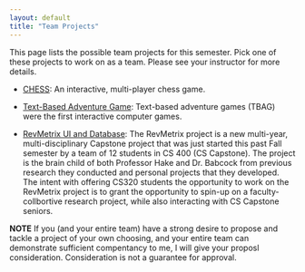 ```yaml
---
layout: default
title: "Team Projects"
---
```


This page lists the possible team projects for this semester.  Pick one of these projects to work on as a team.  Please see your instructor for more details.

* [CHESS](MKiley_Chess_Project.pdf): An interactive, multi-player chess game.

* [Text-Based Adventure Game](Text_Adventure_Game.html): Text-based adventure games (TBAG) were the first interactive computer games.

* [RevMetrix UI and Database](https://docs.revmetrix.io): The RevMetrix project is a new multi-year, multi-disciplinary Capstone project that was just started this past Fall semester by a team of 12 students in CS 400 (CS Capstone).  The project is the brain child of both Professor Hake and Dr. Babcock from previous research they conducted and personal projects that they developed.  The intent with offering CS320 students the opportunity to work on the RevMetrix project is to grant the opportunity to spin-up on a faculty-collbortive research project, while also interacting with CS Capstone seniors.

**NOTE** If you (and your entire team) have a strong desire to propose and tackle a project of your own choosing, and your entire team can demonstrate sufficient compentancy to me, I will give your proposl consideration.  Consideration is not a guarantee for approval.

<!--

-->